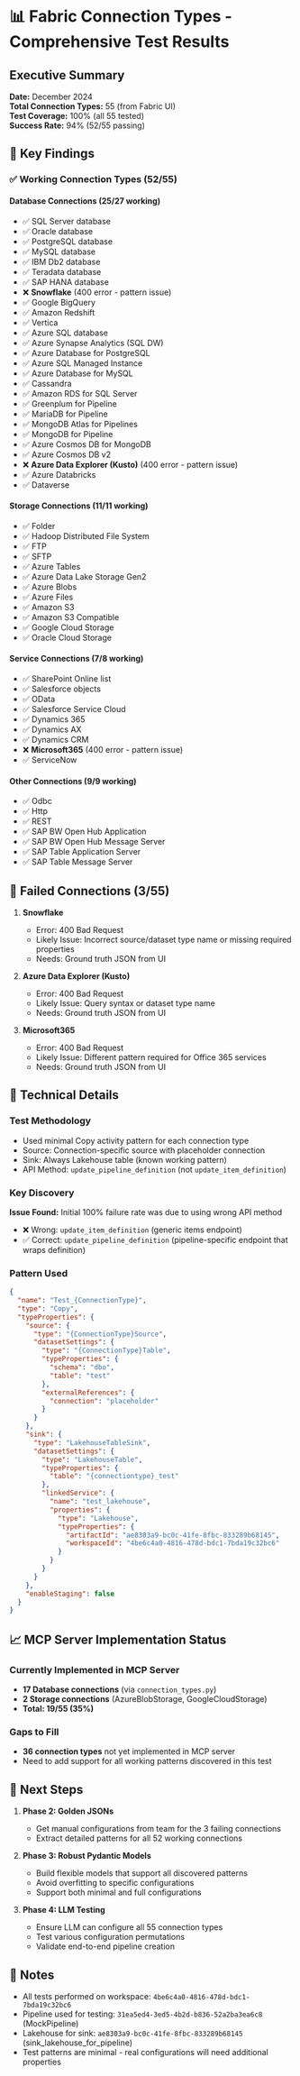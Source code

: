 # 📊 Fabric Connection Types - Comprehensive Test Results

## Executive Summary
**Date:** December 2024  
**Total Connection Types:** 55 (from Fabric UI)  
**Test Coverage:** 100% (all 55 tested)  
**Success Rate:** 94% (52/55 passing)

## 🎯 Key Findings

### ✅ Working Connection Types (52/55)

#### Database Connections (25/27 working)
- ✅ SQL Server database
- ✅ Oracle database  
- ✅ PostgreSQL database
- ✅ MySQL database
- ✅ IBM Db2 database
- ✅ Teradata database
- ✅ SAP HANA database
- ❌ **Snowflake** (400 error - pattern issue)
- ✅ Google BigQuery
- ✅ Amazon Redshift
- ✅ Vertica
- ✅ Azure SQL database
- ✅ Azure Synapse Analytics (SQL DW)
- ✅ Azure Database for PostgreSQL
- ✅ Azure SQL Managed Instance
- ✅ Azure Database for MySQL
- ✅ Cassandra
- ✅ Amazon RDS for SQL Server
- ✅ Greenplum for Pipeline
- ✅ MariaDB for Pipeline
- ✅ MongoDB Atlas for Pipelines
- ✅ MongoDB for Pipeline
- ✅ Azure Cosmos DB for MongoDB
- ✅ Azure Cosmos DB v2
- ❌ **Azure Data Explorer (Kusto)** (400 error - pattern issue)
- ✅ Azure Databricks
- ✅ Dataverse

#### Storage Connections (11/11 working) 
- ✅ Folder
- ✅ Hadoop Distributed File System
- ✅ FTP
- ✅ SFTP
- ✅ Azure Tables
- ✅ Azure Data Lake Storage Gen2
- ✅ Azure Blobs
- ✅ Azure Files
- ✅ Amazon S3
- ✅ Amazon S3 Compatible
- ✅ Google Cloud Storage
- ✅ Oracle Cloud Storage

#### Service Connections (7/8 working)
- ✅ SharePoint Online list
- ✅ Salesforce objects
- ✅ OData
- ✅ Salesforce Service Cloud
- ✅ Dynamics 365
- ✅ Dynamics AX
- ✅ Dynamics CRM
- ❌ **Microsoft365** (400 error - pattern issue)
- ✅ ServiceNow

#### Other Connections (9/9 working)
- ✅ Odbc
- ✅ Http
- ✅ REST
- ✅ SAP BW Open Hub Application
- ✅ SAP BW Open Hub Message Server
- ✅ SAP Table Application Server
- ✅ SAP Table Message Server

## 🔴 Failed Connections (3/55)

1. **Snowflake**
   - Error: 400 Bad Request
   - Likely Issue: Incorrect source/dataset type name or missing required properties
   - Needs: Ground truth JSON from UI

2. **Azure Data Explorer (Kusto)**
   - Error: 400 Bad Request  
   - Likely Issue: Query syntax or dataset type name
   - Needs: Ground truth JSON from UI

3. **Microsoft365**
   - Error: 400 Bad Request
   - Likely Issue: Different pattern required for Office 365 services
   - Needs: Ground truth JSON from UI

## 🔧 Technical Details

### Test Methodology
- Used minimal Copy activity pattern for each connection type
- Source: Connection-specific source with placeholder connection
- Sink: Always Lakehouse table (known working pattern)
- API Method: `update_pipeline_definition` (not `update_item_definition`)

### Key Discovery
**Issue Found:** Initial 100% failure rate was due to using wrong API method
- ❌ Wrong: `update_item_definition` (generic items endpoint)
- ✅ Correct: `update_pipeline_definition` (pipeline-specific endpoint that wraps definition)

### Pattern Used
```json
{
  "name": "Test_{ConnectionType}",
  "type": "Copy",
  "typeProperties": {
    "source": {
      "type": "{ConnectionType}Source",
      "datasetSettings": {
        "type": "{ConnectionType}Table",
        "typeProperties": {
          "schema": "dbo",
          "table": "test"
        },
        "externalReferences": {
          "connection": "placeholder"
        }
      }
    },
    "sink": {
      "type": "LakehouseTableSink",
      "datasetSettings": {
        "type": "LakehouseTable",
        "typeProperties": {
          "table": "{connectiontype}_test"
        },
        "linkedService": {
          "name": "test_lakehouse",
          "properties": {
            "type": "Lakehouse",
            "typeProperties": {
              "artifactId": "ae8303a9-bc0c-41fe-8fbc-833289b68145",
              "workspaceId": "4be6c4a0-4816-478d-bdc1-7bda19c32bc6"
            }
          }
        }
      }
    },
    "enableStaging": false
  }
}
```

## 📈 MCP Server Implementation Status

### Currently Implemented in MCP Server
- **17 Database connections** (via `connection_types.py`)
- **2 Storage connections** (AzureBlobStorage, GoogleCloudStorage)
- **Total: 19/55 (35%)**

### Gaps to Fill
- **36 connection types** not yet implemented in MCP server
- Need to add support for all working patterns discovered in this test

## 🚀 Next Steps

1. **Phase 2: Golden JSONs**
   - Get manual configurations from team for the 3 failing connections
   - Extract detailed patterns for all 52 working connections

2. **Phase 3: Robust Pydantic Models**
   - Build flexible models that support all discovered patterns
   - Avoid overfitting to specific configurations
   - Support both minimal and full configurations

3. **Phase 4: LLM Testing**
   - Ensure LLM can configure all 55 connection types
   - Test various configuration permutations
   - Validate end-to-end pipeline creation

## 📝 Notes

- All tests performed on workspace: `4be6c4a0-4816-478d-bdc1-7bda19c32bc6`
- Pipeline used for testing: `31ea5ed4-3ed5-4b2d-b836-52a2ba3ea6c8` (MockPipeline)
- Lakehouse for sink: `ae8303a9-bc0c-41fe-8fbc-833289b68145` (sink_lakehouse_for_pipeline)
- Test patterns are minimal - real configurations will need additional properties
